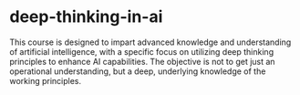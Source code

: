 # deep-thinking-in-ai
This course is designed to impart advanced knowledge and understanding of artificial intelligence, with a specific focus on utilizing deep thinking principles to enhance AI capabilities. The objective is not to get just an operational understanding, but a deep, underlying knowledge of the working principles.
